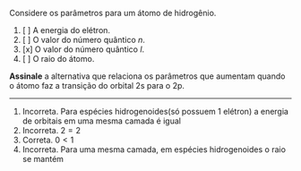 Considere os parâmetros para um átomo de hidrogênio.

1. [ ] A energia do elétron.
2. [ ] O valor do número quântico $n$.
3. [x] O valor do número quântico $l$.
4. [ ] O raio do átomo.

**Assinale** a alternativa que relaciona os parâmetros que aumentam quando o átomo faz a transição do orbital $\mathrm{2s}$ para o $\mathrm{2p}$.

---

1. Incorreta. Para espécies hidrogenoides(só possuem 1 elétron) a energia de orbitais em uma mesma camada é igual
2. Incorreta. $2=2$
3. Correta. $0<1$
4. Incorreta. Para uma mesma camada, em espécies hidrogenoides o raio se mantém

